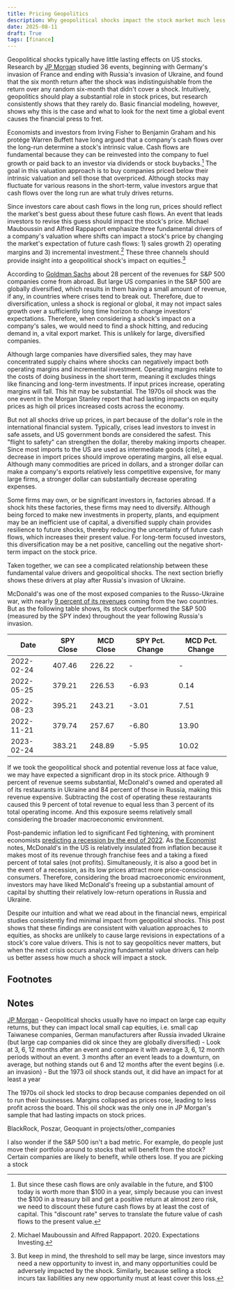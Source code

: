 ```yaml
---
title: Pricing Geopolitics
description: Why geopolitical shocks impact the stock market much less than we think
date: 2025-08-11
draft: True
tags: [finance]
---
```


Geopolitical shocks typically have little lasting effects on US stocks. Research by [JP Morgan](https://privatebank.jpmorgan.com/nam/en/insights/markets-and-investing/how-do-geopolitical-shocks-impact-markets) studied 36 events, beginning with Germany's invasion of France and ending with Russia's invasion of Ukraine, and found that the six month return after the shock was indistinguishable from the return over any random six-month that didn't cover a shock. Intuitively, geopolitics should play a substantial role in stock prices, but research consistently shows that they rarely do. Basic financial modeling, however, shows why this is the case and what to look for the next time a global event causes the financial press to fret.

Economists and investors from Irving Fisher to Benjamin Graham and his protége Warren Buffett have long argued that a company's cash flows over the long-run determine a stock's intrinsic value. Cash flows are fundamental because they can be reinvested into the company to fuel growth or paid back to an investor via dividends or stock buybacks.[^cost_of_capital] The goal in this valuation approach is to buy companies priced below their intrinsic valuation and sell those that overpriced. Although stocks may fluctuate for various reasons in the short-term, value investors argue that cash flows over the long run are what truly drives returns.

Since investors care about cash flows in the long run, prices should reflect the market's best guess about these future cash flows. An event that leads investors to revise this guess should impact the stock's price. Michael Mauboussin and Alfred Rappaport emphasize three fundamental drivers of a company's valuation where shifts can impact a stock's price by changing the market's expectation of future cash flows: 1) sales growth 2) operating margins and 3) incremental investment.[^expectations_investing] These three channels should provide insight into a geopolitical shock's impact on equities.[^threshold_to_sell]

According to [Goldman Sachs](https://www.goldmansachs.com/insights/articles/how-tariffs-are-forecast-to-affect-us-stocks) about 28 percent of the revenues for S&P 500 companies come from abroad. But large US companies in the S&P 500 are globally diversified, which results in them having a small amount of revenue, if any, in countries where crises tend to break out. Therefore, due to diversification, unless a shock is regional or global, it may not impact sales growth over a sufficiently long time horizon to change investors' expectations. Therefore, when considering a shock's impact on a company's sales, we would need to find a shock hitting, and reducing demand in, a vital export market. This is unlikely for large, diversified companies.

Although large companies have diversified sales, they may have concentrated supply chains where shocks can negatively impact both operating margins and incremental investment. Operating margins relate to the costs of doing business in the short term, meaning it excludes things like financing and long-term investments. If input prices increase, operating margins will fall. This hit may be substantial. The 1970s oil shock was the one event in the Morgan Stanley report that had lasting impacts on equity prices as high oil prices increased costs across the economy.

But not all shocks drive up prices, in part because of the dollar's role in the international financial system. Typically, crises lead investors to invest in safe assets, and US government bonds are considered the safest. This "flight to safety" can strengthen the dollar, thereby making imports cheaper. Since most imports to the US are used as intermediate goods (cite), a decrease in import prices should improve operating margins, all else equal. Although many commodities are priced in dollars, and a stronger dollar can make a company's exports relatively less competitive expensive, for many large firms, a stronger dollar can substantially decrease operating expenses.

Some firms may own, or be significant investors in, factories abroad. If a shock hits these factories, these firms may need to diversify. Although being forced to make new investments in property, plants, and equipment may be an inefficient use of capital, a diversified supply chain provides resilience to future shocks, thereby reducing the uncertainty of future cash flows, which increases their present value. For long-term focused investors, this diversification may be a net positive, cancelling out the negative short-term impact on the stock price.

Taken together, we can see a complicated relationship between these fundamental value drivers and geopolitical shocks. The next section briefly shows these drivers at play after Russia's invasion of Ukraine.

McDonald's was one of the most exposed companies to the Russo-Ukraine war, with nearly [9 percent of its revenues](https://corporate.mcdonalds.com/content/dam/sites/corp/nfl/pdf/Russia%20and%20Ukraine%20Supplemental%20Schedule.pdf) coming from the two countries. But as the following table shows, its stock outperformed the S&P 500 (measured by the SPY index) throughout the year following Russia's invasion. 

| Date       | SPY Close | MCD Close | SPY Pct. Change | MCD Pct. Change |
|------------|-----------|-----------|-----------------|-----------------|
| 2022-02-24 | 407.46    | 226.22    | -               | -               |
| 2022-05-25 | 379.21    | 226.53    | -6.93           | 0.14            |
| 2022-08-23 | 395.21    | 243.21    | -3.01           | 7.51            |
| 2022-11-21 | 379.74    | 257.67    | -6.80           | 13.90           |
| 2023-02-24 | 383.21    | 248.89    | -5.95           | 10.02           |

If we took the geopolitical shock and potential revenue loss at face value, we may have expected a significant drop in its stock price. Although 9 percent of revenue seems substantial, McDonald's owned and operated all of its restaurants in Ukraine and 84 percent of those in Russia, making this revenue expensive. Subtracting the cost of operating these restaurants caused this 9 percent of total revenue to equal less than 3 percent of its total operating income. And this exposure seems relatively small considering the broader macroeconomic environment. 

Post-pandemic inflation led to significant Fed tightening, with prominent economists [predicting a recession by the end of 2022](https://www.bloomberg.com/news/articles/2022-07-01/summers-says-risk-of-2022-recession-climbing-may-damp-inflation). As [the Economist](https://www.economist.com/business/2025/08/07/mcdonalds-secret-sauce-plus-a-pickle-or-two) notes, McDonald's in the US is relatively insulated from inflation because it makes most of its revenue through franchise fees and a taking a fixed percent of total sales (not profits). Simultaneously, it is also a good bet in the event of a recession, as its low prices attract more price-conscious consumers. Therefore, considering the broad macroeconomic environment, investors may have liked McDonald's freeing up a substantial amount of capital by shutting their relatively low-return operations in Russia and Ukraine.

Despite our intuition and what we read about in the financial news, empirical studies consistently find minimal impact from geopolitical shocks. This post shows that these findings are consistent with valuation approaches to equities, as shocks are unlikely to cause large revisions in expectations of a stock's core value drivers. This is not to say geopolitics never matters, but when the next crisis occurs analyzing fundamental value drivers can help us better assess how much a shock will impact a stock.

## Footnotes

[^cost_of_capital]: But since these cash flows are only available in the future, and $100 today is worth more than $100 in a year, simply because you can invest the $100 in a treasury bill and get a positive return at almost zero risk, we need to discount these future cash flows by at least the cost of capital. This "discount rate" serves to translate the future value of cash flows to the present value.

[^expectations_investing]: Michael Mauboussin and Alfred Rappaport. 2020. Expectations Investing.

[^threshold_to_sell]: But keep in mind, the threshold to sell may be large, since investors may need a new opportunity to invest in, and many opportunities could be adversely impacted by the shock. Similarly, because selling a stock incurs tax liabilities any new opportunity must at least cover this loss.

[^domestic]: Of couse, if these firms are exporters a stronger dollar may then make their exports less competitive internationally.

## Notes

[JP Morgan](https://privatebank.jpmorgan.com/nam/en/insights/markets-and-investing/how-do-geopolitical-shocks-impact-markets) 
    - Geopolitical shocks usually have no impact on large cap equity returns, but they can impact local small cap equities, i.e. small cap Taiwanese companies, German manufacturers after Russia invaded Ukraine (but large cap companies did ok since they are globally diversified)
    - Look at 3, 6, 12 months after an event and compare it with average 3, 6, 12 month periods without an event. 3 months after an event leads to a downturn, on average, but nothing stands out 6 and 12 months after the event begins (i.e. an invasion)
      - But the 1973 oil shock stands out, it did have an impact for at least a year


The 1970s oil shock led stocks to drop because companies depended on oil to run their businesses. Margins collapsed as prices rose, leading to less profit across the board. This oil shock was the only one in JP Morgan's sample that had lasting impacts on stock prices. 


BlackRock, Poszar, Geoquant in projects/other_companies

I also wonder if the S&P 500 isn't a bad metric. For example, do people just move their portfolio around to stocks that will benefit from the stock? Certain companies are likely to benefit, while others lose. If you are picking a stock
